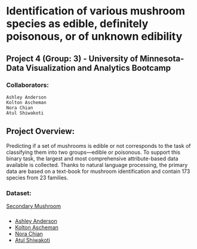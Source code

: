 # Identification of various mushroom species as edible, definitely poisonous, or of unknown edibility

## Project 4 (Group: 3) - University of Minnesota- Data Visualization and Analytics Bootcamp

### Collaborators:
    Ashley Anderson 
    Kolton Ascheman
    Nora Chian
    Atul Shiwakoti

## Project Overview:
 Predicting if a set of mushrooms is edible or not corresponds to the task of classifying them into two groups—edible or poisonous. To support this binary task, the largest and most comprehensive attribute-based data available is collected. Thanks to natural language processing, the primary data are based on a text-book for mushroom identification and contain 173 species from 23 families.
    
    
  

### Dataset: 
[Secondary Mushroom](https://archive.ics.uci.edu/dataset/848/secondary+mushroom+dataset)

### 

* [Ashley Anderson](https://github.com/AshleyKAnderson) <br>
* [Kolton Ascheman](https://github.com/K01t0N) <br>
* [Nora Chian](https://github.com/ndchian)<br>
* [Atul Shiwakoti](https://github.com/atulshi)<br>
